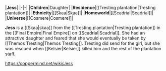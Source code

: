 |**Jess**|
|-|-|
|**Children**|Daughter|
|**Residence**|[[Tresting plantation\|Tresting plantation]]|
|**Ethnicity**|[[Skaa\|Skaa]]|
|**Homeworld**|[[Scadrial\|Scadrial]]|
|**Universe**|[[Cosmere\|Cosmere]]|

**Jess** is a [[Skaa\|skaa]] from the [[Tresting plantation\|Tresting plantation]] in the [[Final Empire\|Final Empire]] on [[Scadrial\|Scadrial]].
She had an attractive daughter and feared that she would eventually be taken by [[Themos Tresting\|Themos Tresting]]. Tresting did send for the girl, but she was rescued when [[Kelsier\|Kelsier]] killed him and the rest of the plantation staff.



https://coppermind.net/wiki/Jess